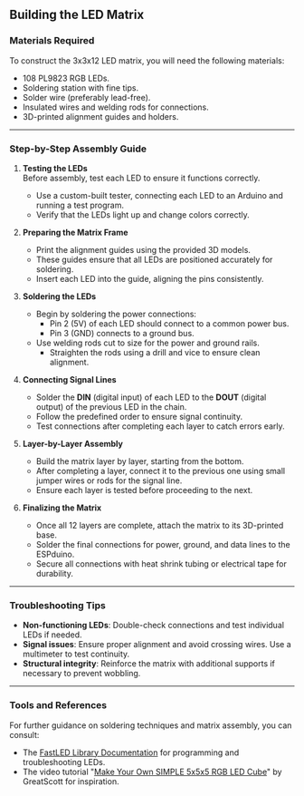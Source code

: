 ## Building the LED Matrix

### Materials Required
To construct the 3x3x12 LED matrix, you will need the following materials:  
- 108 PL9823 RGB LEDs.  
- Soldering station with fine tips.  
- Solder wire (preferably lead-free).  
- Insulated wires and welding rods for connections.  
- 3D-printed alignment guides and holders.  

---

### Step-by-Step Assembly Guide

1. **Testing the LEDs**  
   Before assembly, test each LED to ensure it functions correctly.  
   - Use a custom-built tester, connecting each LED to an Arduino and running a test program.  
   - Verify that the LEDs light up and change colors correctly.  

2. **Preparing the Matrix Frame**  
   - Print the alignment guides using the provided 3D models.  
   - These guides ensure that all LEDs are positioned accurately for soldering.  
   - Insert each LED into the guide, aligning the pins consistently.

3. **Soldering the LEDs**  
   - Begin by soldering the power connections:  
     - Pin 2 (5V) of each LED should connect to a common power bus.  
     - Pin 3 (GND) connects to a ground bus.  
   - Use welding rods cut to size for the power and ground rails.  
     - Straighten the rods using a drill and vice to ensure clean alignment.  

4. **Connecting Signal Lines**  
   - Solder the **DIN** (digital input) of each LED to the **DOUT** (digital output) of the previous LED in the chain.  
   - Follow the predefined order to ensure signal continuity.  
   - Test connections after completing each layer to catch errors early.  

5. **Layer-by-Layer Assembly**  
   - Build the matrix layer by layer, starting from the bottom.  
   - After completing a layer, connect it to the previous one using small jumper wires or rods for the signal line.  
   - Ensure each layer is tested before proceeding to the next.  

6. **Finalizing the Matrix**  
   - Once all 12 layers are complete, attach the matrix to its 3D-printed base.  
   - Solder the final connections for power, ground, and data lines to the ESPduino.  
   - Secure all connections with heat shrink tubing or electrical tape for durability.  

---

### Troubleshooting Tips
- **Non-functioning LEDs**: Double-check connections and test individual LEDs if needed.  
- **Signal issues**: Ensure proper alignment and avoid crossing wires. Use a multimeter to test continuity.  
- **Structural integrity**: Reinforce the matrix with additional supports if necessary to prevent wobbling.  

---

### Tools and References
For further guidance on soldering techniques and matrix assembly, you can consult:  
- The [FastLED Library Documentation](https://fastled.io/docs) for programming and troubleshooting LEDs.  
- The video tutorial "[Make Your Own SIMPLE 5x5x5 RGB LED Cube](https://www.youtube.com/watch?v=R-arZ31-zJo)" by GreatScott for inspiration.  
